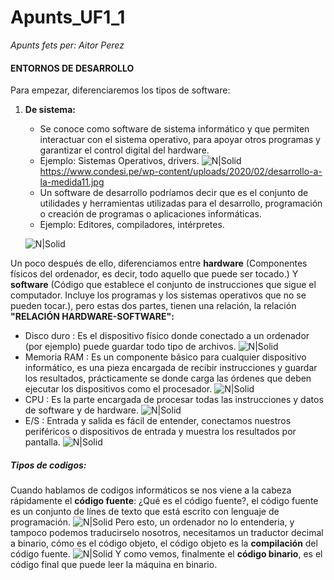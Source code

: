 # Apunts_UF1_1
_Apunts fets per: Aitor Perez_
#### ENTORNOS DE DESARROLLO
Para empezar, diferenciaremos los tipos de software:
1. **De sistema:**
    * Se conoce como software de sistema informático y que permiten interactuar con el sistema operativo, para apoyar otros programas y garantizar el control digital del hardware.
    * Ejemplo: Sistemas Operativos, drivers.
    ![N|Solid](https://cookie.hardwaresfera.com/uploads/2019/12/definicion-de-software-sistema-apple-linux-windows-android.jpg)https://www.condesi.pe/wp-content/uploads/2020/02/desarrollo-a-la-medida11.jpg
    * Un software de desarrollo podríamos decir que es el conjunto de utilidades y herramientas utilizadas para el desarrollo, programación o creación de programas o aplicaciones informáticas.
    * Ejemplo: Editores, compiladores, intérpretes.

    ![N|Solid](https://www.condesi.pe/wp-content/uploads/2020/02/desarrollo-a-la-medida11.jpg)
    
Un poco después de ello, diferenciamos entre **hardware** (Componentes físicos del ordenador, es decir, todo aquello que puede ser tocado.) Y **software** (Código que establece el conjunto de instrucciones que sigue el computador. Incluye los programas y los sistemas operativos que no se pueden tocar.), pero estas dos partes, tienen una relación, la relación **"RELACIÓN HARDWARE-SOFTWARE":**
* Disco duro : Es el dispositivo físico donde conectado a un ordenador (por ejemplo) puede guardar todo tipo de archivos.
    ![N|Solid](https://www.faq-mac.com/wp-content/uploads/2012/01/hdd_256_35631_640.jpg)
* Memoria RAM : Es un componente básico para cualquier dispositivo informático, es una pieza encargada de recibir instrucciones y guardar los resultados, prácticamente se donde carga las órdenes que deben ejecutar los dispositivos como el procesador.
    ![N|Solid](https://www.womovil.com/wp-content/uploads/2020/06/1001201914324111992-256x256.jpg)
* CPU : Es la parte encargada de procesar todas las instrucciones y datos de software y de hardware.
    ![N|Solid](https://pngimg.com/uploads/cpu/cpu_PNG59.png)
* E/S : Entrada y salida es fácil de entender, conectamos nuestros periféricos o dispositivos de entrada y muestra los resultados por pantalla.
    ![N|Solid](https://www.dimm.com.uy/imgs/productos/productos31_37149.jpg)

##### Tipos de codigos:
Cuando hablamos de codigos informáticos se nos viene a la cabeza rápidamente el **código fuente**: ¿Qué es el código  fuente?, el código fuente es un conjunto de línes de texto que está escrito con lenguaje de programación.
![N|Solid](https://www.ionos.es/digitalguide/fileadmin/DigitalGuide/Teaser/quellcode-t.jpg)
Pero esto, un ordenador no lo entenderia, y tampoco podemos traducirselo nosotros, necesitamos un traductor decimal a binario, cómo es el código objeto, el código objeto es la **compilación** del código fuente.
![N|Solid](https://sites.google.com/site/programacion4esotecnofelix/_/rsrc/1479122562824/home/codigos.jpg)
Y como vemos, finalmente el **código binario**, es el código final que puede leer la máquina en binario.
